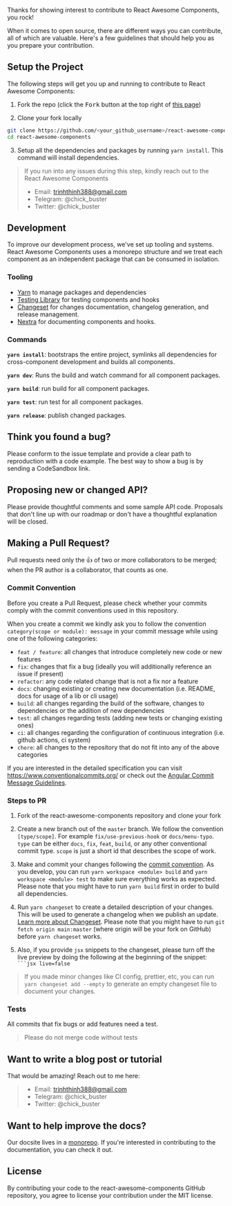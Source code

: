 Thanks for showing interest to contribute to React Awesome Components, you rock!

When it comes to open source, there are different ways you can contribute, all
of which are valuable. Here's a few guidelines that should help you as you
prepare your contribution.

## Setup the Project

The following steps will get you up and running to contribute to React Awesome Components:

1. Fork the repo (click the <kbd>Fork</kbd> button at the top right of
   [this page](<[https://github.com/trinhthinh388/react-awesome-components](https://github.com/trinhthinh388/react-awesome-components)>))

2. Clone your fork locally

```sh
git clone https://github.com/<your_github_username>/react-awesome-components.git
cd react-awesome-components
```

3. Setup all the dependencies and packages by running `yarn install`. This
   command will install dependencies.

> If you run into any issues during this step, kindly reach out to the React Awesome Components
>
> - Email: trinhthinh388@gmail.com
> - Telegram: @chick_buster
> - Twitter: @chick_buster

## Development

To improve our development process, we've set up tooling and systems. React Awesome Components
uses a monorepo structure and we treat each component as an independent package
that can be consumed in isolation.

### Tooling

- [Yarn](https://yarnpkg.com/) to manage packages and dependencies
- [Testing Library](https://testing-library.com/) for testing components and
  hooks
- [Changeset](https://github.com/atlassian/changesets) for changes
  documentation, changelog generation, and release management.
- [Nextra](https://nextra.site) for documenting components and hooks.

### Commands

**`yarn install`**: bootstraps the entire project, symlinks all dependencies for
cross-component development and builds all components.

**`yarn dev`**: Runs the build and watch command for all component packages.

**`yarn build`**: run build for all component packages.

**`yarn test`**: run test for all component packages.

**`yarn release`**: publish changed packages.

## Think you found a bug?

Please conform to the issue template and provide a clear path to reproduction
with a code example. The best way to show a bug is by sending a CodeSandbox
link.

## Proposing new or changed API?

Please provide thoughtful comments and some sample API code. Proposals that
don't line up with our roadmap or don't have a thoughtful explanation will be
closed.

## Making a Pull Request?

Pull requests need only the :+1: of two or more collaborators to be merged; when
the PR author is a collaborator, that counts as one.

### Commit Convention

Before you create a Pull Request, please check whether your commits comply with
the commit conventions used in this repository.

When you create a commit we kindly ask you to follow the convention
`category(scope or module): message` in your commit message while using one of
the following categories:

- `feat / feature`: all changes that introduce completely new code or new
  features
- `fix`: changes that fix a bug (ideally you will additionally reference an
  issue if present)
- `refactor`: any code related change that is not a fix nor a feature
- `docs`: changing existing or creating new documentation (i.e. README, docs for
  usage of a lib or cli usage)
- `build`: all changes regarding the build of the software, changes to
  dependencies or the addition of new dependencies
- `test`: all changes regarding tests (adding new tests or changing existing
  ones)
- `ci`: all changes regarding the configuration of continuous integration (i.e.
  github actions, ci system)
- `chore`: all changes to the repository that do not fit into any of the above
  categories

If you are interested in the detailed specification you can visit
https://www.conventionalcommits.org/ or check out the
[Angular Commit Message Guidelines](https://github.com/angular/angular/blob/22b96b9/CONTRIBUTING.md#-commit-message-guidelines).

### Steps to PR

1. Fork of the react-awesome-components repository and clone your fork

2. Create a new branch out of the `master` branch. We follow the convention
   `[type/scope]`. For example `fix/use-previous-hook` or `docs/menu-typo`. `type`
   can be either `docs`, `fix`, `feat`, `build`, or any other conventional
   commit type. `scope` is just a short id that describes the scope of work.

3. Make and commit your changes following the
   [commit convention](https://github.com//trinhthinh388/react-awesome-components/blob/master/CONTRIBUTING.md#commit-convention).
   As you develop, you can run `yarn workspace <module> build` and
   `yarn workspace <module> test` to make sure everything works as expected. Please
   note that you might have to run `yarn build` first in order to build all
   dependencies.

4. Run `yarn changeset` to create a detailed description of your changes. This
   will be used to generate a changelog when we publish an update.
   [Learn more about Changeset](https://github.com/atlassian/changesets/tree/master/packages/cli).
   Please note that you might have to run `git fetch origin main:master` (where
   origin will be your fork on GitHub) before `yarn changeset` works.
5. Also, if you provide `jsx` snippets to the changeset, please turn off the
   live preview by doing the following at the beginning of the snippet:
   ` ```jsx live=false`

> If you made minor changes like CI config, prettier, etc, you can run
> `yarn changeset add --empty` to generate an empty changeset file to document
> your changes.

### Tests

All commits that fix bugs or add features need a test.

> Please do not merge code without tests

## Want to write a blog post or tutorial

That would be amazing! Reach out to me here:

> - Email: trinhthinh388@gmail.com
> - Telegram: @chick_buster
> - Twitter: @chick_buster

## Want to help improve the docs?

Our docsite lives in a
[monorepo](https://github.com/trinhthinh388/react-awesome-components/apps/docs). If you're
interested in contributing to the documentation, you can check it out.

## License

By contributing your code to the react-awesome-components GitHub repository, you agree to
license your contribution under the MIT license.
